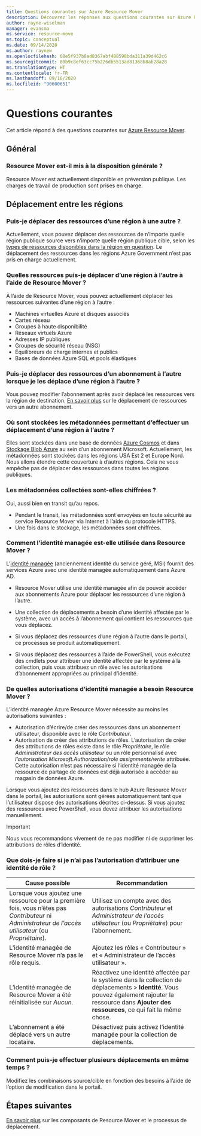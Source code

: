 ```yaml
---
title: Questions courantes sur Azure Resource Mover
description: Découvrez les réponses aux questions courantes sur Azure Resource Mover.
author: rayne-wiselman
manager: evansma
ms.service: resource-move
ms.topic: conceptual
ms.date: 09/14/2020
ms.author: raynew
ms.openlocfilehash: 68e5f937b8ad8367abf488598bda311a39d462c6
ms.sourcegitcommit: 80b9c8ef63cc75b226db5513ad81368b8ab28a28
ms.translationtype: HT
ms.contentlocale: fr-FR
ms.lasthandoff: 09/16/2020
ms.locfileid: "90600651"
---
```

# <a name="common-questions"></a>Questions courantes

Cet article répond à des questions courantes sur [Azure Resource Mover](overview.md).

## <a name="general"></a>Général

### <a name="is-resource-mover-generally-available"></a>Resource Mover est-il mis à la disposition générale ?

Resource Mover est actuellement disponible en préversion publique. Les charges de travail de production sont prises en charge.



## <a name="moving-across-regions"></a>Déplacement entre les régions

### <a name="can-i-move-resources-across-any-regions"></a>Puis-je déplacer des ressources d’une région à une autre ?

Actuellement, vous pouvez déplacer des ressources de n’importe quelle région publique source vers n’importe quelle région publique cible, selon les [types de ressources disponibles dans la région en question](https://azure.microsoft.com/global-infrastructure/services/). Le déplacement des ressources dans les régions Azure Government n’est pas pris en charge actuellement.

### <a name="what-resources-can-i-move-across-regions-using-resource-mover"></a>Quelles ressources puis-je déplacer d’une région à l’autre à l’aide de Resource Mover ?

À l’aide de Resource Mover, vous pouvez actuellement déplacer les ressources suivantes d’une région à l’autre :

- Machines virtuelles Azure et disques associés
- Cartes réseau
- Groupes à haute disponibilité 
- Réseaux virtuels Azure 
- Adresses IP publiques
- Groupes de sécurité réseau (NSG)
- Équilibreurs de charge internes et publics 
- Bases de données Azure SQL et pools élastiques


### <a name="can-i-move-resources-across-subscriptions-when-i-move-them-across-regions"></a>Puis-je déplacer des ressources d’un abonnement à l’autre lorsque je les déplace d’une région à l’autre ?

Vous pouvez modifier l’abonnement après avoir déplacé les ressources vers la région de destination. [En savoir plus](../azure-resource-manager/management/move-resource-group-and-subscription.md) sur le déplacement de ressources vers un autre abonnement. 

### <a name="where-is-the-metadata-for-moving-across-regions-stored"></a>Où sont stockées les métadonnées permettant d’effectuer un déplacement d’une région à l’autre ?

Elles sont stockées dans une base de données [Azure Cosmos](../cosmos-db/database-encryption-at-rest.md) et dans [Stockage Blob Azure](../storage/common/storage-service-encryption.md) au sein d’un abonnement Microsoft. Actuellement, les métadonnées sont stockées dans les régions USA Est 2 et Europe Nord. Nous allons étendre cette couverture à d’autres régions. Cela ne vous empêche pas de déplacer des ressources dans toutes les régions publiques.

### <a name="is-the-collected-metadata-encrypted"></a>Les métadonnées collectées sont-elles chiffrées ?

Oui, aussi bien en transit qu’au repos.
- Pendant le transit, les métadonnées sont envoyées en toute sécurité au service Resource Mover via Internet à l’aide du protocole HTTPS.
- Une fois dans le stockage, les métadonnées sont chiffrées.

### <a name="how-is-managed-identity-used-in-resource-mover"></a>Comment l’identité managée est-elle utilisée dans Resource Mover ?

L’[identité managée](../active-directory/managed-identities-azure-resources/overview.md) (anciennement identité du service géré, MSI) fournit des services Azure avec une identité managée automatiquement dans Azure AD.
- Resource Mover utilise une identité managée afin de pouvoir accéder aux abonnements Azure pour déplacer les ressources d’une région à l’autre.
- Une collection de déplacements a besoin d’une identité affectée par le système, avec un accès à l’abonnement qui contient les ressources que vous déplacez.

- Si vous déplacez des ressources d’une région à l’autre dans le portail, ce processus se produit automatiquement.
- Si vous déplacez des ressources à l’aide de PowerShell, vous exécutez des cmdlets pour attribuer une identité affectée par le système à la collection, puis vous attribuez un rôle avec les autorisations d’abonnement appropriées au principal d’identité. 

### <a name="what-managed-identity-permissions-does-resource-mover-need"></a>De quelles autorisations d’identité managée a besoin Resource Mover ?

L’identité managée Azure Resource Mover nécessite au moins les autorisations suivantes : 

- Autorisation d’écrire/de créer des ressources dans un abonnement utilisateur, disponible avec le rôle *Contributeur*. 
- Autorisation de créer des attributions de rôles. L’autorisation de créer des attributions de rôles existe dans le rôle *Propriétaire*, le rôle *Administrateur des accès utilisateur* ou un rôle personnalisé avec *l’autorisation Microsoft.Authorization/role assignments/write* attribuée. Cette autorisation n’est pas nécessaire si l’identité managée de la ressource de partage de données est déjà autorisée à accéder au magasin de données Azure. 
 
Lorsque vous ajoutez des ressources dans le hub Azure Resource Mover dans le portail, les autorisations sont gérées automatiquement tant que l’utilisateur dispose des autorisations décrites ci-dessus. Si vous ajoutez des ressources avec PowerShell, vous devez attribuer les autorisations manuellement.

> [!IMPORTANT]
> Nous vous recommandons vivement de ne pas modifier ni de supprimer les attributions de rôles d’identité. 

### <a name="what-should-i-do-if-i-dont-have-permissions-to-assign-role-identity"></a>Que dois-je faire si je n’ai pas l’autorisation d’attribuer une identité de rôle ?

**Cause possible** | **Recommandation**
--- | ---
Lorsque vous ajoutez une ressource pour la première fois, vous n’êtes pas *Contributeur* ni *Administrateur de l’accès utilisateur* (ou *Propriétaire*). | Utilisez un compte avec des autorisations *Contributeur* et *Administrateur de l’accès utilisateur* (ou *Propriétaire*) pour l’abonnement.
L’identité managée de Resource Mover n’a pas le rôle requis. | Ajoutez les rôles « Contributeur » et « Administrateur de l’accès utilisateur ».
L’identité managée de Resource Mover a été réinitialisée sur *Aucun*. | Réactivez une identité affectée par le système dans la collection de déplacements > **Identité**. Vous pouvez également rajouter la ressource dans **Ajouter des ressources**, ce qui fait la même chose.  
L’abonnement a été déplacé vers un autre locataire. | Désactivez puis activez l’identité managée pour la collection de déplacements.

### <a name="how-can-i-do-multiple-moves-together"></a>Comment puis-je effectuer plusieurs déplacements en même temps ?

Modifiez les combinaisons source/cible en fonction des besoins à l’aide de l’option de modification dans le portail.

## <a name="next-steps"></a>Étapes suivantes

[En savoir plus](about-move-process.md) sur les composants de Resource Mover et le processus de déplacement.
